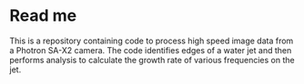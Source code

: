 # Read me

This is a repository containing code to process high speed image data from a Photron SA-X2 camera. The code identifies edges of a water jet and then performs analysis to calculate the growth rate of various frequencies on the jet. 
